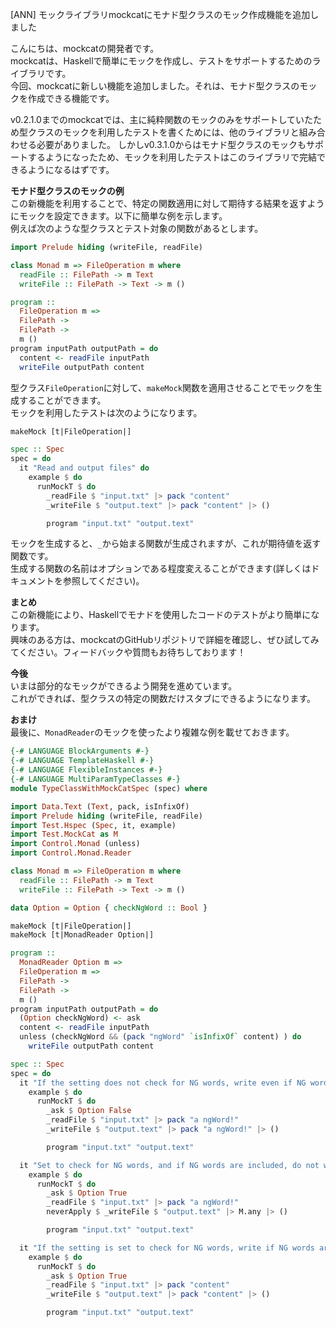 [ANN] モックライブラリmockcatにモナド型クラスのモック作成機能を追加しました

こんにちは、mockcatの開発者です。  
mockcatは、Haskellで簡単にモックを作成し、テストをサポートするためのライブラリです。  
今回、mockcatに新しい機能を追加しました。それは、モナド型クラスのモックを作成できる機能です。

v0.2.1.0までのmockcatでは、主に純粋関数のモックのみをサポートしていたため型クラスのモックを利用したテストを書くためには、他のライブラリと組み合わせる必要がありました。
しかしv0.3.1.0からはモナド型クラスのモックもサポートするようになったため、モックを利用したテストはこのライブラリで完結できるようになるはずです。

**モナド型クラスのモックの例**  
この新機能を利用することで、特定の関数適用に対して期待する結果を返すようにモックを設定できます。以下に簡単な例を示します。  
例えば次のような型クラスとテスト対象の関数があるとします。
```haskell
import Prelude hiding (writeFile, readFile)

class Monad m => FileOperation m where
  readFile :: FilePath -> m Text
  writeFile :: FilePath -> Text -> m ()

program ::
  FileOperation m =>
  FilePath ->
  FilePath ->
  m ()
program inputPath outputPath = do
  content <- readFile inputPath
  writeFile outputPath content
```
型クラス`FileOperation`に対して、`makeMock`関数を適用させることでモックを生成することができます。  
モックを利用したテストは次のようになります。
```haskell
makeMock [t|FileOperation|]

spec :: Spec
spec = do
  it "Read and output files" do
    example $ do
      runMockT $ do
        _readFile $ "input.txt" |> pack "content"
        _writeFile $ "output.text" |> pack "content" |> ()

        program "input.txt" "output.text" 
```
モックを生成すると、`_`から始まる関数が生成されますが、これが期待値を返す関数です。  
生成する関数の名前はオプションである程度変えることができます(詳しくはドキュメントを参照してください)。

**まとめ**  
この新機能により、Haskellでモナドを使用したコードのテストがより簡単になります。  
興味のある方は、mockcatのGitHubリポジトリで詳細を確認し、ぜひ試してみてください。フィードバックや質問もお待ちしております！

**今後**  
いまは部分的なモックができるよう開発を進めています。  
これができれば、型クラスの特定の関数だけスタブにできるようになります。

**おまけ**  
最後に、`MonadReader`のモックを使ったより複雑な例を載せておきます。
```haskell
{-# LANGUAGE BlockArguments #-}
{-# LANGUAGE TemplateHaskell #-}
{-# LANGUAGE FlexibleInstances #-}
{-# LANGUAGE MultiParamTypeClasses #-}
module TypeClassWithMockCatSpec (spec) where

import Data.Text (Text, pack, isInfixOf)
import Prelude hiding (writeFile, readFile)
import Test.Hspec (Spec, it, example)
import Test.MockCat as M
import Control.Monad (unless)
import Control.Monad.Reader

class Monad m => FileOperation m where
  readFile :: FilePath -> m Text
  writeFile :: FilePath -> Text -> m ()

data Option = Option { checkNgWord :: Bool }

makeMock [t|FileOperation|]
makeMock [t|MonadReader Option|]

program ::
  MonadReader Option m =>
  FileOperation m =>
  FilePath ->
  FilePath ->
  m ()
program inputPath outputPath = do
  (Option checkNgWord) <- ask
  content <- readFile inputPath
  unless (checkNgWord && (pack "ngWord" `isInfixOf` content) ) do
    writeFile outputPath content

spec :: Spec
spec = do
  it "If the setting does not check for NG words, write even if NG words are included." do
    example $ do
      runMockT $ do
        _ask $ Option False
        _readFile $ "input.txt" |> pack "a ngWord!"
        _writeFile $ "output.text" |> pack "a ngWord!" |> ()

        program "input.txt" "output.text"

  it "Set to check for NG words, and if NG words are included, do not write them down." do
    example $ do
      runMockT $ do
        _ask $ Option True
        _readFile $ "input.txt" |> pack "a ngWord!"
        neverApply $ _writeFile $ "output.text" |> M.any |> ()

        program "input.txt" "output.text"

  it "If the setting is set to check for NG words, write if NG words are not included." do
    example $ do
      runMockT $ do
        _ask $ Option True
        _readFile $ "input.txt" |> pack "content"
        _writeFile $ "output.text" |> pack "content" |> ()

        program "input.txt" "output.text"
```